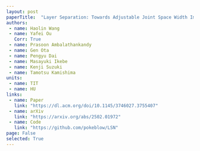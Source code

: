 ```yaml
---
layout: post
paperTitle:  "Layer Separation: Towards Adjustable Joint Space Width Images Synthesis"
authors:
 - name: Haolin Wang
 - name: Yafei Ou
   Corr: True
 - name: Prasoon Ambalathankandy
 - name: Gen Ota
 - name: Pengyu Dai
 - name: Masayuki Ikebe
 - name: Kenji Suzuki
 - name: Tamotsu Kamishima
units:
 - name: TIT
 - name: HU
links:
 - name: Paper
   link: "https://dl.acm.org/doi/10.1145/3746027.3755407"
 - name: arXiv
   link: "https://arxiv.org/abs/2502.01972"
 - name: Code
   link: "https://github.com/pokeblow/LSN"
page: False
selected: True
---
```

